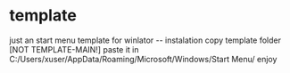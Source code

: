 # template
just an start menu template for winlator
-- instalation
copy template folder [NOT TEMPLATE-MAIN!]
paste it in C:/Users/xuser/AppData/Roaming/Microsoft/Windows/Start Menu/
enjoy
